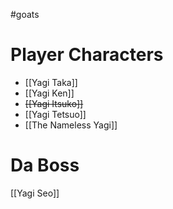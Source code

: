 #goats
# Player Characters
- [[Yagi Taka]]
- [[Yagi Ken]]
- ~~[[Yagi Itsuko]]~~
- [[Yagi Tetsuo]]
- [[The Nameless Yagi]]
# Da Boss
[[Yagi Seo]]